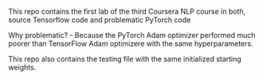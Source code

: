 This repo contains the first lab of the third Coursera NLP course in both, source Tensorflow code and problematic PyTorch code

Why problematic? - Because the PyTorch Adam optimizer performed much poorer than TensorFlow Adam optimizere with the same hyperparameters. 

This repo also contains the testing file with the same initialized starting weights.
